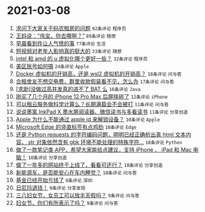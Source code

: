 # 2021-03-08

1. [求问下大家关于码农租房的问题](https://www.v2ex.com/t/759510) `92条评论` `程序员`
1. [王妈说：“伟宝，你去哪啊？”](https://www.v2ex.com/t/759427) `89条评论` `随想`
1. [早晨看到件让人气愤的事](https://www.v2ex.com/t/759433) `77条评论` `生活`
1. [短视频对老年人影响真的挺大的](https://www.v2ex.com/t/759529) `33条评论` `随想`
1. [intel 和 amd 的 u 虚拟化哪个更好一些？](https://www.v2ex.com/t/759526) `32条评论` `程序员`
1. [美区账号如何搞](https://www.v2ex.com/t/759477) `24条评论` `Apple`
1. [Docker 虚拟机的开销高，还是 wsl2 虚拟机的开销高？](https://www.v2ex.com/t/759530) `18条评论` `问与答`
1. [合租舍友不想交电费，群里收款假装看不见，怎么办](https://www.v2ex.com/t/759451) `17条评论` `问与答`
1. [[求助]没做过高并发真的进不了 BAT 么](https://www.v2ex.com/t/759491) `16条评论` `Java`
1. [刚买了几个月的 iPhone 12 Pro Max 后屏摔碎了](https://www.v2ex.com/t/759506) `12条评论` `iPhone`
1. [可以租云服务做科学计算么？长期满载会不会被打](https://www.v2ex.com/t/759527) `11条评论` `问与答`
1. [说说墨案 InkPad X 墨水屏阅读器、微信读书与多看读书](https://www.v2ex.com/t/759512) `11条评论` `分享创造`
1. [Apple 为什么不能通过 apple id 来解锁设备？](https://www.v2ex.com/t/759525) `10条评论` `Apple`
1. [Microsoft Edge 的竖直标签有点鸡肋](https://www.v2ex.com/t/759516) `10条评论` `Edge`
1. [还是 Python requests 的字符编码问题，明明已经正确析出真 html 文本内容， str 对象依然含有 gbk 环境不能处理的特殊字符...](https://www.v2ex.com/t/759499) `10条评论` `Python`
1. [做了一款笔记类 APP，希望大家能给点建议，支持 iPhone 、 iPad 和 Mac 电脑！](https://www.v2ex.com/t/759488) `10条评论` `分享创造`
1. [做了一年多的网站终于上线了，看看可还行？](https://www.v2ex.com/t/759469) `10条评论` `分享创造`
1. [新能源车，是否能安心在车内睡觉？](https://www.v2ex.com/t/759466) `10条评论` `问与答`
1. [基金已经开始亏钱了](https://www.v2ex.com/t/759578) `9条评论` `深圳`
1. [日尼玛退钱！](https://www.v2ex.com/t/759575) `9条评论` `分享发现`
1. [三八妇女节，女员工可以放半天假吗？](https://www.v2ex.com/t/759573) `9条评论` `问与答`
1. [妇女节，你们有所表示了吗？](https://www.v2ex.com/t/759557) `9条评论` `问与答`
